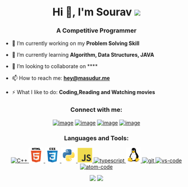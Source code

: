 <h1 align="center">Hi 👋, I'm Sourav <img height="40" src="https://emoji.gg/assets/emoji/7910-yes1.png"></h1>
<h3 align="center">A Competitive Programmer</h3>

- 🔭 I’m currently working on my **Problem Solving Skill**

- 🌱 I’m currently learning **Algorithm, Data Structures, JAVA**

- 👯 I’m looking to collaborate on ****

- 📫 How to reach me: **hey@masudur.me**

- ⚡ What I like to do: **Coding,Reading and Watching movies**

<h3 align="center">Connect with me:</h3>
<div align="center">

[![image](https://img.shields.io/badge/LinkedIn-0077B5?style=for-the-badge&logo=linkedin&logoColor=white)](https://www.linkedin.com/in/masudursourav/)
[![image](https://img.shields.io/badge/Instagram-E4405F?style=for-the-badge&logo=instagram&logoColor=white)](https://www.instagram.com/masudursourav/)
[![image](https://img.shields.io/badge/Twitter-1DA1F2?style=for-the-badge&logo=twitter&logoColor=white)](https://twitter.com/knowsourav)
[![image](https://img.shields.io/badge/Facebook-0B7CEA?style=for-the-badge&logo=facebook&logoColor=white)](https://www.facebook.com/knowsourav/)
  
</div>

<h3 align="center">Languages and Tools:</h3>

<p align="center"> 
  <a href="https://en.wikipedia.org/wiki/C%2B%2B" target="_blank"> 
   <img alt="C++" src="https://upload.wikimedia.org/wikipedia/commons/thumb/1/18/ISO_C%2B%2B_Logo.svg/256px-ISO_C%2B%2B_Logo.svg.png" width="40" height="40" />
  </a>
  <a href="https://www.w3.org/html/" target="_blank"> 
    <img src="https://raw.githubusercontent.com/devicons/devicon/master/icons/html5/html5-original-wordmark.svg" alt="html5" width="40" height="40"/> 
  </a>
  <a href="https://www.w3schools.com/css/" target="_blank"> 
    <img src="https://raw.githubusercontent.com/devicons/devicon/master/icons/css3/css3-original-wordmark.svg" alt="css3" width="40" height="40"/> 
  </a> 
  <a href="https://www.python.org" target="_blank"> 
    <img src="https://raw.githubusercontent.com/devicons/devicon/master/icons/python/python-original.svg" alt="python" width="40" height="40"/> 
  </a>  
  <a href="https://developer.mozilla.org/en-US/docs/Web/JavaScript" target="_blank"> 
    <img src="https://raw.githubusercontent.com/devicons/devicon/master/icons/javascript/javascript-original.svg" alt="javascript" width="40" height="40"/> 
  </a> 
  <a href="https://www.typescriptlang.org/" target="_blank"> 
    <img src="https://upload.wikimedia.org/wikipedia/commons/thumb/f/f5/Typescript.svg/1920px-Typescript.svg.png" alt="typescript" width="40" height="40"/> 
  </a> 
  <a href="https://www.linux.org/" target="_blank"> 
    <img src="https://raw.githubusercontent.com/devicons/devicon/master/icons/linux/linux-original.svg" alt="linux" width="40" height="40"/> 
  </a> 
  <a href="https://git-scm.com/" target="_blank"> 
    <img src="https://www.vectorlogo.zone/logos/git-scm/git-scm-icon.svg" alt="git" width="40" height="40"/> 
  </a>
  <a href="https://code.visualstudio.com/" target="_blank"> 
    <img src="https://code.visualstudio.com/assets/branding/app-icon.png" alt="vs-code" width="40" height="40"/> 
  </a>
  <a href="https://atom.io/" target="_blank"> 
    <img src="https://upload.wikimedia.org/wikipedia/commons/e/e2/Atom_1.0_icon.png" alt="atom-code" width="40" height="40"/> 
  </a>
</p>

<p align= "center">
  <img height= "150" src="https://github-readme-stats.vercel.app/api?username=masudursourav&theme=react&show_icons=true&include_all_commits=true" />
  <img height= "150" src="https://github-readme-stats.vercel.app/api/top-langs/?username=masudursourav&theme=react&layout=compact" />
</p>

<!---
masudursourav/masudursourav is a ✨ special ✨ repository because its `README.md` (this file) appears on your GitHub profile.
You can click the Preview link to take a look at your changes.
--->
